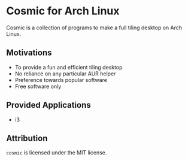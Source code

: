 # Cosmic for Arch Linux

Cosmic is a collection of programs to make a full tiling desktop on Arch Linux.

## Motivations 

- To provide a fun and efficient tiling desktop
- No reliance on any particular AUR helper
- Preference towards popular software
- Free software only

## Provided Applications

- i3

## Attribution

`cosmic` is licensed under the MIT license.
